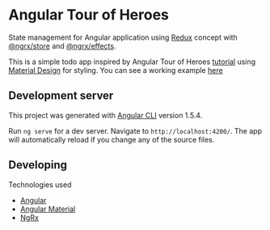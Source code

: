 # Angular Tour of Heroes

State management for Angular application using [Redux](https://redux.js.org/) concept with [@ngrx/store](https://github.com/ngrx/platform/blob/master/docs/store/README.md) and [@ngrx/effects](https://github.com/ngrx/platform/blob/master/docs/effects/README.md).

This is a simple todo app inspired by Angular Tour of Heroes [tutorial](https://angular.io/tutorial) using [Material Design](https://material.io/guidelines/) for styling. You can see a working example [here](https://tourofhero-ngrx.herokuapp.com/)


## Development server

This project was generated with [Angular CLI](https://github.com/angular/angular-cli) version 1.5.4.

Run `ng serve` for a dev server. Navigate to `http://localhost:4200/`. The app will automatically reload if you change any of the source files.

## Developing

Technologies used

- [Angular](https://angular.io/)
- [Angular Material](https://material.angular.io/)
- [NgRx](https://github.com/ngrx)
